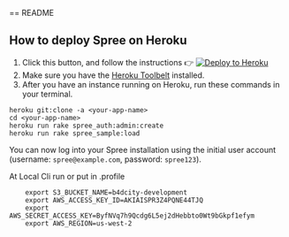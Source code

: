 == README

## How to deploy Spree on Heroku

1.  Click this button, and follow the instructions :point_right: [![Deploy to Heroku](https://www.herokucdn.com/deploy/button.svg)](https://heroku.com/deploy)
2. Make sure you have the [Heroku Toolbelt](https://toolbelt.heroku.com) installed.
3. After you have an instance running on Heroku, run these commands in your terminal.

```
heroku git:clone -a <your-app-name>
cd <your-app-name>
heroku run rake spree_auth:admin:create
heroku run rake spree_sample:load
```

You can now log into your Spree installation using the initial user account (username: `spree@example.com`,  password: `spree123`).



At Local Cli run or put in .profile 

```
    export S3_BUCKET_NAME=b4dcity-development 
    export AWS_ACCESS_KEY_ID=AKIAISPR3Z4PQNE44TJQ 
    export AWS_SECRET_ACCESS_KEY=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 
    export AWS_REGION=us-west-2
```

